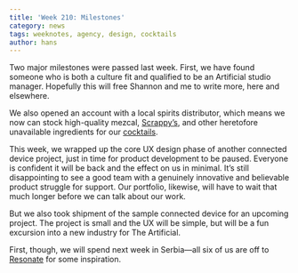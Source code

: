 ```yaml
---
title: 'Week 210: Milestones'
category: news
tags: weeknotes, agency, design, cocktails
author: hans
---
```


Two major milestones were passed last week. First, we have found someone who is both a culture fit and qualified to be an Artificial studio manager. Hopefully this will free Shannon and me to write more, here and elsewhere.

We also opened an account with a local spirits distributor, which means we now can stock high-quality mezcal, [Scrappy’s](http://scrappysbitters.com/), and other heretofore unavailable ingredients for our [cocktails](http://theartificial.nl/cocktails/).

This week, we wrapped up the core UX design phase of another connected device project, just in time for product development to be paused. Everyone is confident it will be back and the effect on us in minimal. It’s still disappointing to see a good team with a genuinely innovative and believable product struggle for support. Our portfolio, likewise, will have to wait that much longer before we can talk about our work.

But we also took shipment of the sample connected device for an upcoming project. The project is small and the UX will be simple, but will be a fun excursion into a new industry for The Artificial.

First, though, we will spend next week in Serbia—all six of us are off to [Resonate](http://resonate.io/2017/) for some inspiration.
